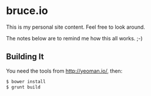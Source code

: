 bruce.io
========

This is my personal site content. Feel free to look around.

The notes below are to remind me how this all works. ;-)

Building It
-----------

You need the tools from <http://yeoman.io/>, then:

```sh
$ bower install
$ grunt build
```